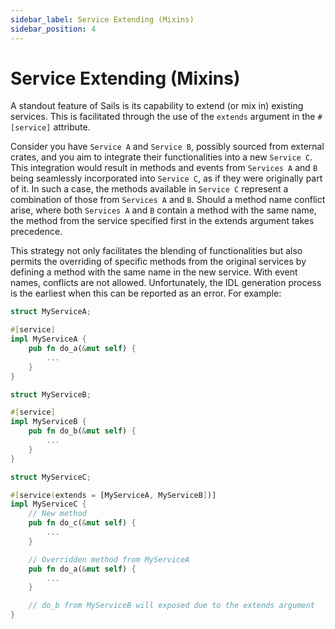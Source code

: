 ```yaml
---
sidebar_label: Service Extending (Mixins)
sidebar_position: 4
---
```


# Service Extending (Mixins)

A standout feature of Sails is its capability to extend (or mix in) existing services. This is facilitated through the use of the `extends` argument in the `#[service]` attribute.

Consider you have `Service A` and `Service B`, possibly sourced from external crates, and you aim to integrate their functionalities into a new `Service C`. This integration would result in methods and events from `Services A` and `B` being seamlessly incorporated into `Service C`, as if they were originally part of it. In such a case, the methods available in `Service C` represent a combination of those from `Services A` and `B`. Should a method name conflict arise, where both `Services A` and `B` contain a method with the same name, the method from the service specified first in the extends argument takes precedence.

This strategy not only facilitates the blending of functionalities but also permits the overriding of specific methods from the original services by defining a method with the same name in the new service. With event names, conflicts are not allowed. Unfortunately, the IDL generation process is the earliest when this can be reported as an error. For example:

```rust
struct MyServiceA;

#[service]
impl MyServiceA {
    pub fn do_a(&mut self) {
        ...
    }
}

struct MyServiceB;

#[service]
impl MyServiceB {
    pub fn do_b(&mut self) {
        ...
    }
}

struct MyServiceC;

#[service(extends = [MyServiceA, MyServiceB])]
impl MyServiceC {
    // New method
    pub fn do_c(&mut self) {
        ...
    }

    // Overridden method from MyServiceA
    pub fn do_a(&mut self) {
        ...
    }

    // do_b from MyServiceB will exposed due to the extends argument
}
```